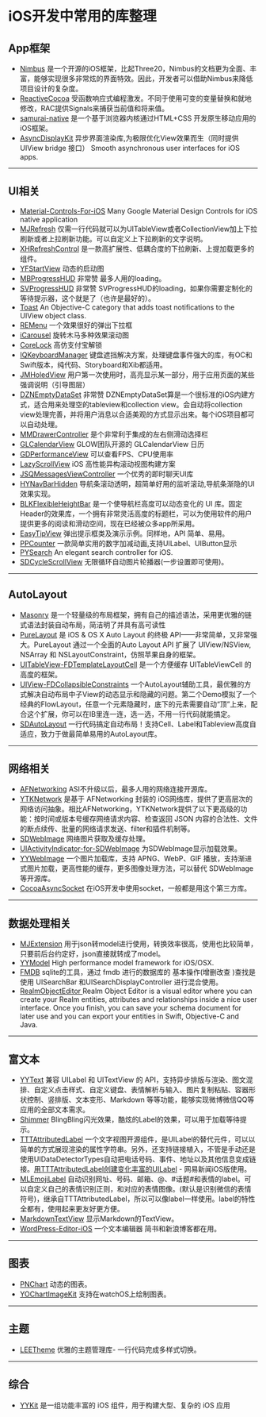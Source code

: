 # iOS开发中常用的库整理
## App框架
* [Nimbus](https://github.com/jverkoey/nimbus) 是一个开源的iOS框架，比起Three20，Nimbus的文档更为全面、丰富，能够实现很多非常炫的界面特效。因此，开发者可以借助Nimbus来降低项目设计的复杂度。
* [ReactiveCocoa](https://github.com/ReactiveCocoa/ReactiveCocoa) 受函数响应式编程激发。不同于使用可变的变量替换和就地修改，RAC提供Signals来捕获当前值和将来值。
* [samurai-native](https://github.com/hackers-painters/samurai-native) 是一个基于浏览器内核通过HTML+CSS 开发原生移动应用的iOS框架。
* [AsyncDisplayKit](https://github.com/facebook/AsyncDisplayKit) 异步界面渲染库,为极限优化View效果而生（同时提供 UIView bridge 接口） Smooth asynchronous user interfaces for iOS apps.

---

## UI相关
* [Material-Controls-For-iOS](https://github.com/fpt-software/Material-Controls-For-iOS) Many Google Material Design Controls for iOS native application
* [MJRefresh](https://github.com/CoderMJLee/MJRefresh) 仅需一行代码就可以为UITableView或者CollectionView加上下拉刷新或者上拉刷新功能。可以自定义上下拉刷新的文字说明。
* [XHRefreshControl](https://github.com/xhzengAIB/XHRefreshControl) 是一款高扩展性、低耦合度的下拉刷新、上提加载更多的组件。
* [YFStartView](https://github.com/yeziahehe/YFStartView) 动态的启动图
* [MBProgressHUD](https://github.com/jdg/MBProgressHUD) 非常赞 最多人用的loading。
* [SVProgressHUD](https://github.com/SVProgressHUD/SVProgressHUD) 非常赞 SVProgressHUD的loading，如果你需要定制化的等待提示器，这个就是了（也许是最好的）。
* [Toast](https://github.com/scalessec/Toast) An Objective-C category that adds toast notifications to the UIView object class.
* [REMenu](https://github.com/romaonthego/REMenu) 一个效果很好的弹出下拉框
* [iCarousel](https://github.com/nicklockwood/iCarousel) 旋转木马多种效果滚动图
* [CoreLock](https://github.com/CharlinFeng/CoreLock) 高仿支付宝解锁
* [IQKeyboardManager](https://github.com/hackiftekhar/IQKeyboardManager) 键盘遮挡解决方案，处理键盘事件强大的库，有OC和Swift版本，纯代码、Storyboard和Xib都适用。
* [JMHoledView](https://github.com/leverdeterre/JMHoledView) 用户第一次使用时，高亮显示某一部分，用于应用页面的某些强调说明（引导图层）
* [DZNEmptyDataSet](https://github.com/dzenbot/DZNEmptyDataSet) 非常赞 DZNEmptyDataSet算是一个很标准的iOS内建方式，适合用来处理空的tableview和collection view。会自动将collection view处理完善，并将用户消息以合适美观的方式显示出来。每个iOS项目都可以自动处理。
* [MMDrawerController](https://github.com/mutualmobile/MMDrawerController) 是个非常利于集成的左右侧滑动选择栏
* [GLCalendarView](http://tech.glowing.com/cn/glcalendarview-a-fully-customizable-date-range-picker/) GLOW团队开源的 GLCalendarView 日历
* [GDPerformanceView](https://github.com/dani-gavrilov/GDPerformanceView-Swift) 可以查看FPS、CPU使用率
* [LazyScrollView](https://github.com/alibaba/LazyScrollView) iOS 高性能异构滚动视图构建方案
* [JSQMessagesViewController](https://github.com/jessesquires/JSQMessagesViewController) 一个优秀的即时聊天UI库
* [HYNavBarHidden](https://github.com/HelloYeah/HYNavBarHidden) 导航条滚动透明，超简单好用的监听滚动,导航条渐隐的UI效果实现。
* [BLKFlexibleHeightBar](https://github.com/bryankeller/BLKFlexibleHeightBar) 是一个使导航栏高度可以动态变化的 UI 库。固定Header的效果库，一个拥有非常灵活高度的标题栏，可以为使用软件的用户提供更多的阅读和滑动空间，现在已经被众多app所采用。
* [EasyTipView](https://github.com/teodorpatras/EasyTipView) 弹出提示框类及演示示例。同样地，API 简单、易用。
* [PPCounter](https://github.com/jkpang/PPCounter) 一款简单实用的数字加减动画,支持UILabel、UIButton显示
* [PYSearch](https://github.com/iphone5solo/PYSearch) An elegant search controller for iOS.
* [SDCycleScrollView](https://github.com/gsdios/SDCycleScrollView) 无限循环自动图片轮播器(一步设置即可使用)。

---

## AutoLayout
* [Masonry](https://github.com/SnapKit/Masonry) 是一个轻量级的布局框架，拥有自己的描述语法，采用更优雅的链式语法封装自动布局，简洁明了并具有高可读性
* [PureLayout](https://github.com/PureLayout/PureLayout) 是 iOS & OS X Auto Layout 的终极 API——非常简单，又非常强大。PureLayout 通过一个全面的Auto Layout API 扩展了 UIView/NSView, NSArray 和 NSLayoutConstraint，仿照苹果自身的框架。
* [UITableView-FDTemplateLayoutCell](https://github.com/forkingdog/UITableView-FDTemplateLayoutCell) 是一个方便缓存 UITableViewCell 的高度的框架。
* [UIView-FDCollapsibleConstraints](https://github.com/forkingdog/UIView-FDCollapsibleConstraints) 一个AutoLayout辅助工具，最优雅的方式解决自动布局中子View的动态显示和隐藏的问题。第二个Demo模拟了一个经典的FlowLayout，任意一个元素隐藏时，底下的元素需要自动“顶”上来，配合这个扩展，你可以在IB里连一连，选一选，不用一行代码就能搞定。
* [SDAutoLayout](https://github.com/gsdios/SDAutoLayout) 一行代码搞定自动布局！支持Cell、Label和Tableview高度自适应，致力于做最简单易用的AutoLayout库。

---

## 网络相关
* [AFNetworking](https://github.com/AFNetworking/AFNetworking) ASI不升级以后，最多人用的网络连接开源库。
* [YTKNetwork](https://github.com/yuantiku/YTKNetwork) 是基于 AFNetworking 封装的 iOS网络库，提供了更高层次的网络访问抽象。相比AFNetworking，YTKNetwork提供了以下更高级的功能：按时间或版本号缓存网络请求内容、检查返回 JSON 内容的合法性、文件的断点续传、批量的网络请求发送、filter和插件机制等。
* [SDWebImage](https://github.com/rs/SDWebImage) 网络图片获取及缓存处理。
* [UIActivityIndicator-for-SDWebImage](https://github.com/JJSaccolo/UIActivityIndicator-for-SDWebImage) 为SDWebImage显示加载效果。
* [YYWebImage](https://github.com/ibireme/YYWebImage) 一个图片加载库，支持 APNG、WebP、GIF 播放，支持渐进式图片加载，更高性能的缓存，更多图像处理方法，可以替代 SDWebImage 等开源库。
* [CocoaAsyncSocket](https://github.com/robbiehanson/CocoaAsyncSocket) 在iOS开发中使用socket，一般都是用这个第三方库。

---

## 数据处理相关
* [MJExtension](https://github.com/CoderMJLee/MJExtension) 用于json转model进行使用，转换效率很高，使用也比较简单，只要前后台约定好，json直接就转成了model。
* [YYModel](https://github.com/ibireme/YYModel) High performance model framework for iOS/OSX.
* [FMDB](https://github.com/ccgus/fmdb) sqlite的工具，通过 fmdb 进行的数据库的 基本操作(增删改查 )查找是使用 UISearchBar 和UISearchDisplayController 进行混合使用。
* [RealmObjectEditor ](https://realm.io/docs/objc/latest/#getting-started) Realm Object Editor is a visual editor where you can create your Realm entities, attributes and relationships inside a nice user interface. Once you finish, you can save your schema document for later use and you can export your entities in Swift, Objective-C and Java.

---

## 富文本
* [YYText](https://github.com/ibireme/YYText) 兼容 UILabel 和 UITextView 的 API，支持异步排版与渲染、图文混排、自定义点击样式、自定义键盘、表情解析与输入、图片复制粘贴、容器形状控制、竖排版、文本变形、Markdown 等等功能，能够实现微博微信QQ等应用的全部文本需求。
* [Shimmer](https://github.com/facebook/Shimmer) BlingBling闪光效果，酷炫的Label的效果，可以用于加载等待提示。
* [TTTAttributedLabel](https://github.com/TTTAttributedLabel/TTTAttributedLabel) 一个文字视图开源组件，是UILabel的替代元件，可以以简单的方式展现渲染的属性字符串。另外，还支持链接植入，不管是手动还是使用UIDataDetectorTypes自动把电话号码、事件、地址以及其他信息变成链接。[用TTTAttributedLabel创建变化丰富的UILabel](http://blog.csdn.net/prevention/article/details/9998575) - 网易新闻iOS版使用。
* [MLEmojiLabel](https://github.com/molon/MLEmojiLabel) 自动识别网址、号码、邮箱、@、#话题#和表情的label。可以自定义自己的表情识别正则，和对应的表情图像。(默认是识别微信的表情符号)，继承自TTTAttributedLabel，所以可以像label一样使用。label的特性全都有，使用起来更友好更方便。
* [MarkdownTextView](https://github.com/indragiek/MarkdownTextView) 显示Markdown的TextView。
* [WordPress-Editor-iOS](https://github.com/wordpress-mobile/WordPress-Editor-iOS) 一个文本编辑器 简书和新浪博客都在用。


---

## 图表
* [PNChart](https://github.com/kevinzhow/PNChart) 动态的图表。
* [YOChartImageKit](https://github.com/yasuoza/YOChartImageKit) 支持在watchOS上绘制图表。


---

## 主题
* [LEETheme](https://github.com/lixiang1994/LEETheme) 优雅的主题管理库- 一行代码完成多样式切换。

---

## 综合
* [YYKit](https://github.com/ibireme/YYKit) 是一组功能丰富的 iOS 组件，用于构建大型、复杂的 iOS 应用